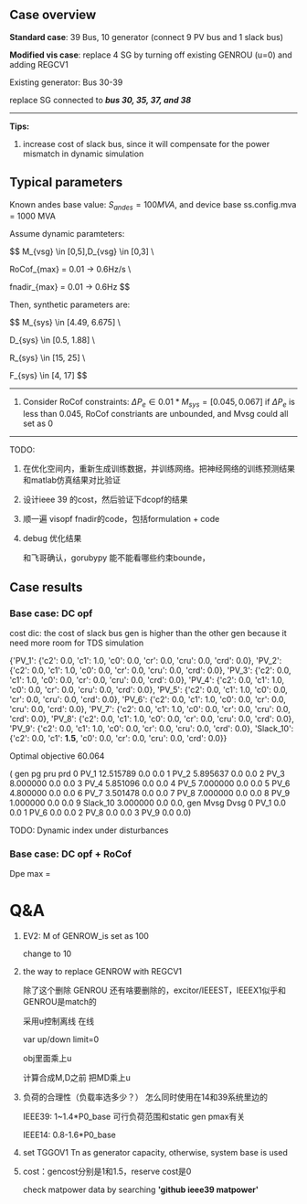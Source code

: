 ## Case overview

**Standard case**: 39 Bus, 10 generator (connect 9 PV bus and 1 slack bus)

**Modified vis case**: replace 4 SG by turning off existing GENROU (u=0) and adding REGCV1

Existing generator: Bus 30-39

replace SG connected to ***bus 30, 35, 37, and 38***

---

**Tips:**

1. increase cost of slack bus, since it will compensate for the power mismatch in dynamic simulation

## Typical parameters

Known andes base value: $S_{andes}= 100 MVA$, and device base ss.config.mva = 1000 MVA

Assume dynamic paramteters:

$$
M_{vsg} \in [0,5],D_{vsg} \in [0,3] \\

RoCof_{max} = 0.01 → 0.6Hz/s \\

fnadir_{max} = 0.01 → 0.6Hz
$$

Then, synthetic parameters are:

$$
M_{sys} \in [4.49, 6.675] \\

D_{sys} \in [0.5, 1.88] \\

R_{sys} \in [15, 25] \\

F_{sys} \in [4, 17]
$$

---

1) Consider RoCof constraints: $\Delta P_e \in 0.01 * M_{sys} = [0.045, 0.067]$
   if $\Delta P_e$ is less than 0.045, RoCof constriants are unbounded, and Mvsg could all set as 0





---

TODO:

1. 在优化空间内，重新生成训练数据，并训练网络。把神经网络的训练预测结果和matlab仿真结果对比验证
3. 设计ieee 39 的cost，然后验证下dcopf的结果
4. 顺一遍 visopf fnadir的code，包括formulation + code
5. debug 优化结果

   和飞哥确认，gorubypy 能不能看哪些约束bounde，

## Case results

### Base case: DC opf

cost dic: the cost of slack bus gen is higher than the other gen because it need more room for TDS simulation

{'PV_1': {'c2': 0.0, 'c1': 1.0, 'c0': 0.0, 'cr': 0.0, 'cru': 0.0, 'crd': 0.0},
 'PV_2': {'c2': 0.0, 'c1': 1.0, 'c0': 0.0, 'cr': 0.0, 'cru': 0.0, 'crd': 0.0},
 'PV_3': {'c2': 0.0, 'c1': 1.0, 'c0': 0.0, 'cr': 0.0, 'cru': 0.0, 'crd': 0.0},
 'PV_4': {'c2': 0.0, 'c1': 1.0, 'c0': 0.0, 'cr': 0.0, 'cru': 0.0, 'crd': 0.0},
 'PV_5': {'c2': 0.0, 'c1': 1.0, 'c0': 0.0, 'cr': 0.0, 'cru': 0.0, 'crd': 0.0},
 'PV_6': {'c2': 0.0, 'c1': 1.0, 'c0': 0.0, 'cr': 0.0, 'cru': 0.0, 'crd': 0.0},
 'PV_7': {'c2': 0.0, 'c1': 1.0, 'c0': 0.0, 'cr': 0.0, 'cru': 0.0, 'crd': 0.0},
 'PV_8': {'c2': 0.0, 'c1': 1.0, 'c0': 0.0, 'cr': 0.0, 'cru': 0.0, 'crd': 0.0},
 'PV_9': {'c2': 0.0, 'c1': 1.0, 'c0': 0.0, 'cr': 0.0, 'cru': 0.0, 'crd': 0.0},
 'Slack_10': {'c2': 0.0,
  'c1': **1.5**,
  'c0': 0.0,
  'cr': 0.0,
  'cru': 0.0,
  'crd': 0.0}}

Optimal objective  60.064

(        gen         pg  pru  prd
 0      PV_1  12.515789  0.0  0.0
 1      PV_2   5.895637  0.0  0.0
 2      PV_3   8.000000  0.0  0.0
 3      PV_4   5.851096  0.0  0.0
 4      PV_5   7.000000  0.0  0.0
 5      PV_6   4.800000  0.0  0.0
 6      PV_7   3.501478  0.0  0.0
 7      PV_8   7.000000  0.0  0.0
 8      PV_9   1.000000  0.0  0.0
 9  Slack_10   3.000000  0.0  0.0,
     gen  Mvsg  Dvsg
 0  PV_1   0.0   0.0
 1  PV_6   0.0   0.0
 2  PV_8   0.0   0.0
 3  PV_9   0.0   0.0)

TODO: Dynamic index under disturbances

### Base case: DC opf + RoCof

Dpe max =

# Q&A

1. EV2: M of GENROW_is set as 100

   change to 10
2. the way to replace GENROW with REGCV1

   除了这个删除 GENROU 还有啥要删除的，excitor/IEEEST，IEEEX1似乎和GENROU是match的

   采用u控制离线 在线

   var up/down limit=0

   obj里面乘上u

   计算合成M,D之前 把MD乘上u
3. 负荷的合理性（负载率选多少？）    怎么同时使用在14和39系统里边的

   IEEE39: 1~1.4*P0_base   可行负荷范围和static gen pmax有关

   IEEE14: 0.8-1.6*P0_base
4. set TGGOV1 Tn as generator capacity, otherwise, system base is used
5. cost：gencost分别是1和1.5，reserve cost是0

   check matpower data by searching **'github ieee39 matpower'**
